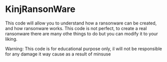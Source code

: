 # KinjRansonWare
This code will allow you to understand how a ransonware can be created, and how ransonware works.
This code is not perfect, to create a real ransonware there are many othe things to do but you can modify it to your liking.

Warning: This code is for educational purpose only, il will not be responsible for any damage it way cause as a result of minsuse
